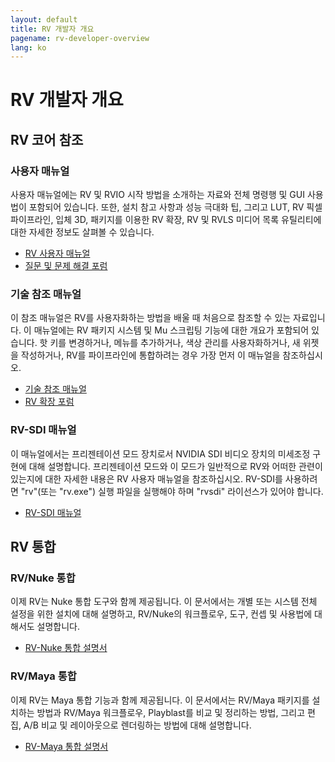 ```yaml
---
layout: default
title: RV 개발자 개요
pagename: rv-developer-overview
lang: ko
---
```


# RV 개발자 개요

RV 코어 참조
-----------------

### 사용자 매뉴얼

사용자 매뉴얼에는 RV 및 RVIO 시작 방법을 소개하는 자료와 전체 명령행 및 GUI 사용법이 포함되어 있습니다. 또한, 설치 참고 사항과 성능 극대화 팁, 그리고 LUT, RV 픽셀 파이프라인, 입체 3D, 패키지를 이용한 RV 확장, RV 및 RVLS 미디어 목록 유틸리티에 대한 자세한 정보도 살펴볼 수 있습니다.

* [RV 사용자 매뉴얼](https://help.autodesk.com/view/SGSUB/KOR/?guid=SG_RV_rv_manuals_rv_user_manual_html)
* [질문 및 문제 해결 포럼](https://community.shotgridsoftware.com/c/rv/14)

### 기술 참조 매뉴얼

이 참조 매뉴얼은 RV를 사용자화하는 방법을 배울 때 처음으로 참조할 수 있는 자료입니다. 이 매뉴얼에는 RV 패키지 시스템 및 Mu 스크립팅 기능에 대한 개요가 포함되어 있습니다. 핫 키를 변경하거나, 메뉴를 추가하거나, 색상 관리를 사용자화하거나, 새 위젯을 작성하거나, RV를 파이프라인에 통합하려는 경우 가장 먼저 이 매뉴얼을 참조하십시오.

* [기술 참조 매뉴얼](https://help.autodesk.com/view/SGSUB/KOR/?guid=SG_RV_rv_manuals_rv_reference_manual_html)
* [RV 확장 포럼](https://community.shotgridsoftware.com/c/rv/14)

### RV-SDI 매뉴얼

이 매뉴얼에서는 프리젠테이션 모드 장치로서 NVIDIA SDI 비디오 장치의 미세조정 구현에 대해 설명합니다. 프리젠테이션 모드와 이 모드가 일반적으로 RV와 어떠한 관련이 있는지에 대한 자세한 내용은 RV 사용자 매뉴얼을 참조하십시오. RV-SDI를 사용하려면 "rv"(또는 "rv.exe") 실행 파일을 실행해야 하며 "rvsdi" 라이선스가 있어야 합니다.

* [RV-SDI 매뉴얼](https://help.autodesk.com/view/SGSUB/KOR/?guid=SG_RV_rv_manuals_rv_rv_sdi_manual_html)



RV 통합
--------------

### RV/Nuke 통합

이제 RV는 Nuke 통합 도구와 함께 제공됩니다. 이 문서에서는 개별 또는 시스템 전체 설정을 위한 설치에 대해 설명하고, RV/Nuke의 워크플로우, 도구, 컨셉 및 사용법에 대해서도 설명합니다.

* [RV-Nuke 통합 설명서](https://help.autodesk.com/view/SGSUB/KOR/?guid=SG_RV_rv_knowledge_base_rv_nuke_integration_html)

### RV/Maya 통합

이제 RV는 Maya 통합 기능과 함께 제공됩니다. 이 문서에서는 RV/Maya 패키지를 설치하는 방법과 RV/Maya 워크플로우, Playblast를 비교 및 정리하는 방법, 그리고 편집, A/B 비교 및 레이아웃으로 렌더링하는 방법에 대해 설명합니다.

* [RV-Maya 통합 설명서](https://help.autodesk.com/view/SGSUB/KOR/?guid=SG_RV_rv_manuals_rv_maya_integration_html)
